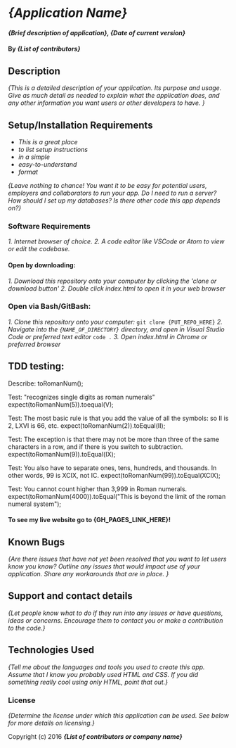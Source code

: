 # _{Application Name}_

#### _{Brief description of application}, {Date of current version}_

#### By _**{List of contributors}**_

## Description

_{This is a detailed description of your application. Its purpose and usage.  Give as much detail as needed to explain what the application does, and any other information you want users or other developers to have. }_

## Setup/Installation Requirements

* _This is a great place_
* _to list setup instructions_
* _in a simple_
* _easy-to-understand_
* _format_

_{Leave nothing to chance! You want it to be easy for potential users, employers and collaborators to run your app. Do I need to run a server? How should I set up my databases? Is there other code this app depends on?}_

### Software Requirements
_1. Internet browser of choice._
_2. A code editor like VSCode or Atom to view or edit the codebase._

#### Open by downloading:
_1. Download this repository onto your computer by clicking the 'clone or download button'_
_2. Double click index.html to open it in your web browser_

### Open via Bash/GitBash:
_1. Clone this repository onto your computer:_
`git clone {PUT_REPO_HERE}`
_2. Navigate into the `{NAME_OF_DIRECTORY}` directory, and open in Visual Studio Code or preferred text editor_
`code .`
_3. Open index.html in Chrome or preferred browser_

## TDD testing:

Describe: toRomanNum();

Test: "recognizes single digits as roman numerals"
expect(toRomanNum(5)).toequal(V);

Test: The most basic rule is that you add the value of all the symbols: so II is 2, LXVI is 66, etc.
expect(toRomanNum(2)).toEqual(II);

Test: The exception is that there may not be more than three of the same characters in a row, and if there is you switch to subtraction.
expect(toRomanNum(9)).toEqual(IX);

Test: You also have to separate ones, tens, hundreds, and thousands. In other words, 99 is XCIX, not IC. 
expect(toRomanNum(99)).toEqual(XCIX);

Test: You cannot count higher than 3,999 in Roman numerals.
expect(toRomanNum(4000)).toEqual("This is beyond the limit of the roman numeral system");




#### To see my live website go to {GH_PAGES_LINK_HERE}!

## Known Bugs

_{Are there issues that have not yet been resolved that you want to let users know you know?  Outline any issues that would impact use of your application.  Share any workarounds that are in place. }_

## Support and contact details

_{Let people know what to do if they run into any issues or have questions, ideas or concerns.  Encourage them to contact you or make a contribution to the code.}_

## Technologies Used

_{Tell me about the languages and tools you used to create this app. Assume that I know you probably used HTML and CSS. If you did something really cool using only HTML, point that out.}_

### License

*{Determine the license under which this application can be used.  See below for more details on licensing.}*

Copyright (c) 2016 **_{List of contributors or company name}_**